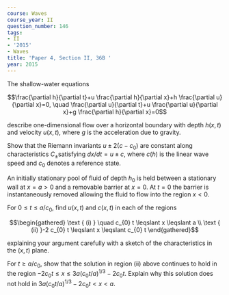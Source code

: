 ```yaml
---
course: Waves
course_year: II
question_number: 146
tags:
- II
- '2015'
- Waves
title: 'Paper 4, Section II, 36B '
year: 2015
---
```




The shallow-water equations

$$\frac{\partial h}{\partial t}+u \frac{\partial h}{\partial x}+h \frac{\partial u}{\partial x}=0, \quad \frac{\partial u}{\partial t}+u \frac{\partial u}{\partial x}+g \frac{\partial h}{\partial x}=0$$

describe one-dimensional flow over a horizontal boundary with depth $h(x, t)$ and velocity $u(x, t)$, where $g$ is the acceleration due to gravity.

Show that the Riemann invariants $u \pm 2\left(c-c_{0}\right)$ are constant along characteristics $C_{\pm}$satisfying $d x / d t=u \pm c$, where $c(h)$ is the linear wave speed and $c_{0}$ denotes a reference state.

An initially stationary pool of fluid of depth $h_{0}$ is held between a stationary wall at $x=a>0$ and a removable barrier at $x=0$. At $t=0$ the barrier is instantaneously removed allowing the fluid to flow into the region $x<0$.

For $0 \leqslant t \leqslant a / c_{0}$, find $u(x, t)$ and $c(x, t)$ in each of the regions

$$\begin{gathered}
\text { (i) } \quad c_{0} t \leqslant x \leqslant a \\
\text { (ii) }-2 c_{0} t \leqslant x \leqslant c_{0} t
\end{gathered}$$

explaining your argument carefully with a sketch of the characteristics in the $(x, t)$ plane.

For $t \geqslant a / c_{0}$, show that the solution in region (ii) above continues to hold in the region $-2 c_{0} t \leqslant x \leqslant 3 a\left(c_{0} t / a\right)^{1 / 3}-2 c_{0} t$. Explain why this solution does not hold in $3 a\left(c_{0} t / a\right)^{1 / 3}-2 c_{0} t<x<a .$